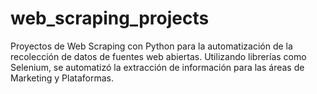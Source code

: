 # web_scraping_projects
Proyectos de Web Scraping con Python para la automatización de la recolección de datos de fuentes web abiertas. Utilizando librerías como Selenium, se automatizó la extracción de información para las áreas de Marketing y Plataformas.
